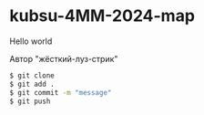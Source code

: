 # kubsu-4MM-2024-map

Hello world

Автор "жёсткий-луз-стрик"
```bash
$ git clone
$ git add .
$ git commit -m "message"
$ git push
```